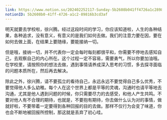 ```yaml
---
link: https://www.notion.so/202402252117-Sunday-5b2608b041ff4726a1c289816b3cd3af
notionID: 5b2608b0-41ff-4726-a1c2-89816b3cd3af
---
```

明天就要去学校啦，徐兴腾。经过这段时间的学习，你应该知道啦，人生的各种结果，各种追求，没有意义，有意义的是我们如何去做。我们的注意力要在因，要在如何去做上面，在结果上要随缘，要能接纳一切。

但是哦，接纳一切，并不代表你一定会每时每刻都很平和，你需要不停地去感知自己，去观察自己的内心所在。这个过程一定不容易，需要勇气，所以你要加油哦。在学校里，请按照你的想法去做，遇到事情请养成深入思考的习惯，多去探寻面临的问题本质所在，然后再去解决。

除此之外，徐兴腾，请不要孤立的看待自己，永远永远不要觉得自己多么优秀，不要觉得他人多么幼稚。每个人在这个世界上都是平等的灵魂，沟通时也请平等地去沟通，尤其是他人遇到问题的时候，你只需要尽力的去感受，和他人产生共鸣。不要对他人有不合理的期待，也就是，不要抱有期待，你去做什么认为对的事情，做就好啦，不要带着一定要得到各种回报的目的去做。那样不仅行为会变了味道，你也会不断地被回报所控制，那这就是丢弃了初心哇。